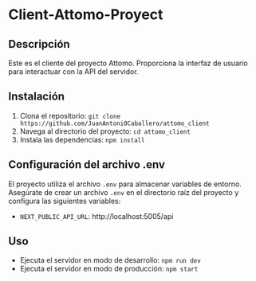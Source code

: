 # Client-Attomo-Proyect

## Descripción
Este es el cliente del proyecto Attomo. Proporciona la interfaz de usuario para interactuar con la API del servidor.


## Instalación

1. Clona el repositorio: `git clone https://github.com/JuanAntoni0Caballero/attomo_client`
2. Navega al directorio del proyecto: `cd attomo_client`
3. Instala las dependencias: `npm install`

## Configuración del archivo .env

El proyecto utiliza el archivo `.env` para almacenar variables de entorno. Asegúrate de crear un archivo `.env` en el directorio raíz del proyecto y configura las siguientes variables:

- `NEXT_PUBLIC_API_URL`: http://localhost:5005/api



## Uso

- Ejecuta el servidor en modo de desarrollo: `npm run dev`
- Ejecuta el servidor en modo de producción: `npm start`


